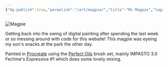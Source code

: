 ```yaml
---
{"dg-publish":true,"permalink":"/art/magpie/","title":"Ms Magpie","tags":["art"],"created":"2022-12-02T21:25:51.000+08:00","updated":"2023-11-01T21:08:15.790+08:00"}
---
```



![Magpie](/img/user/assets/Magpie.jpeg)

Getting back into the swing of digital painting after spending the last week or so messing around with code for this website! This magpie was eyeing my son's snacks at the park the other day.

Painted in [Procreate](https://procreate.com/) using the [Perfect Oils](https://creativemarket.com/Ldarro/6441075-Perfect-OILS-87-brushes-4PROCREATE) brush set, mainly IMPASTO 3.0 Fechine's Expressive #1 which does some lovely mixing.